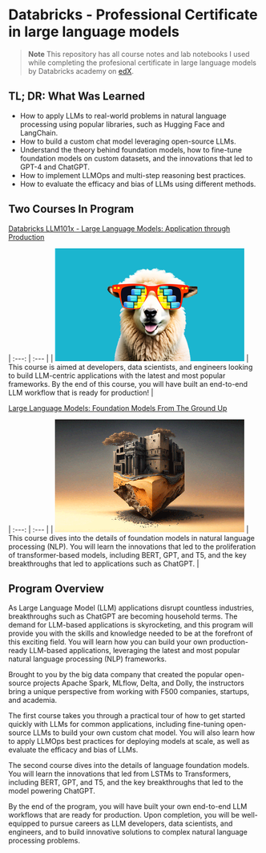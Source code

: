 # Databricks - Professional Certificate</br>in large language models

>**Note**
>This repository has all course notes and lab notebooks I used while completing the
>profesional certificate in large language models by Databricks academy on [edX](https://www.edx.org/professional-certificate/databricks-large-language-models?index=product&queryID=7df500f9b5a730d93a39b45d143b9bb4&position=6&linked_from=autocomplete&c=autocomplete).

## TL; DR: What Was Learned

* How to apply LLMs to real-world problems in natural language processing using
  popular libraries, such as Hugging Face and LangChain.
* How to build a custom chat model leveraging open-source LLMs.
* Understand the theory behind foundation models, how to fine-tune foundation
  models on custom datasets, and the innovations that led to GPT-4 and ChatGPT.
* How to implement LLMOps and multi-step reasoning best practices.
* How to evaluate the efficacy and bias of LLMs using different methods.

## Two Courses In Program

[Databricks LLM101x - Large Language Models: Application through Production](https://www.edx.org/course/large-language-models-application-through-production)

| :---: | :--- |
| ![](./databricks-llm101x/databricks-llm101x.png) | This course is aimed at developers, data scientists, and engineers looking to build LLM-centric applications with the latest and most popular frameworks. By the end of this course, you will have built an end-to-end LLM workflow that is ready for production! |

[Large Language Models: Foundation Models From The Ground Up](https://www.edx.org/course/large-language-models-foundation-models-from-the-ground-up)

| :---: | :--- |
| ![](./databricks-llm201x.png) | This course dives into the details of foundation models in natural language processing (NLP). You will learn the innovations that led to the proliferation of transformer-based models, including BERT, GPT, and T5, and the key breakthroughs that led to applications such as ChatGPT. |

   

## Program Overview

As Large Language Model (LLM) applications disrupt countless industries,
breakthroughs such as ChatGPT are becoming household terms. The demand for
LLM-based applications is skyrocketing, and this program will provide you with
the skills and knowledge needed to be at the forefront of this exciting field.
You will learn how you can build your own production-ready LLM-based
applications, leveraging the latest and most popular natural language
processing (NLP) frameworks.

Brought to you by the big data company that created the popular open-source
projects Apache Spark, MLflow, Delta, and Dolly, the instructors bring a unique
perspective from working with F500 companies, startups, and academia.

The first course takes you through a practical tour of how to get started
quickly with LLMs for common applications, including fine-tuning open-source
LLMs to build your own custom chat model. You will also learn how to apply
LLMOps best practices for deploying models at scale, as well as evaluate the
efficacy and bias of LLMs.

The second course dives into the details of language foundation models. You
will learn the innovations that led from LSTMs to Transformers, including BERT,
GPT, and T5, and the key breakthroughs that led to the model powering ChatGPT.

By the end of the program, you will have built your own end-to-end LLM
workflows that are ready for production. Upon completion, you will be
well-equipped to pursue careers as LLM developers, data scientists, and
engineers, and to build innovative solutions to complex natural language
processing problems.
